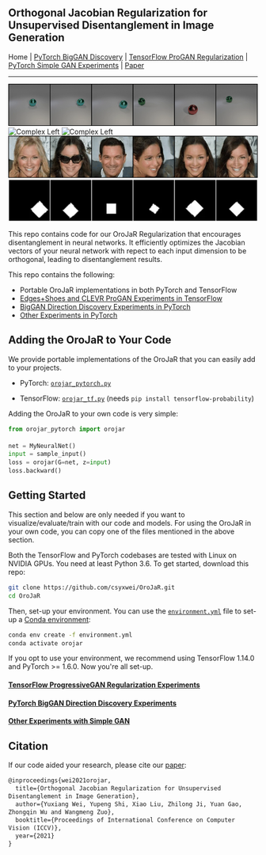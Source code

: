 ## Orthogonal Jacobian Regularization for Unsupervised Disentanglement in Image Generation

Home | [PyTorch BigGAN Discovery](biggan_discovery) | [TensorFlow ProGAN Regularization](progan_experiments) | [PyTorch Simple GAN Experiments](simplegan_experiments) | [Paper](./)

---

![Simple](teaser_images/simple.gif)
![Complex Left](teaser_images/biggan1.gif)
![Complex Left](teaser_images/biggan4.gif)
![Complex Left](teaser_images/celeba1.gif)
![Complex Left](teaser_images/dsprites.gif)

This repo contains code for our OroJaR Regularization that encourages disentanglement in neural networks. It efficiently optimizes the Jacobian vectors of your neural network with repect to each input dimension to be orthogonal, leading to disentanglement results. 

This repo contains the following:

* Portable OroJaR implementations in both PyTorch and TensorFlow
* [Edges+Shoes and CLEVR ProGAN Experiments in TensorFlow](progan_experiments)
* [BigGAN Direction Discovery Experiments in PyTorch](biggan_discovery) 
* [Other Experiments in PyTorch](simplegan_experiments) 

## Adding the OroJaR to Your Code

We provide portable implementations of the OroJaR that you can easily add to your projects.

* PyTorch: [`orojar_pytorch.py`](orojar_pytorch.py)

* TensorFlow: [`orojar_tf.py`](orojar_tf.py) (needs `pip install tensorflow-probability`)

Adding the OroJaR to your own code is very simple:

```python
from orojar_pytorch import orojar

net = MyNeuralNet()
input = sample_input()
loss = orojar(G=net, z=input)
loss.backward()
```

## Getting Started

This section and below are only needed if you want to visualize/evaluate/train with our code and models. For using the OroJaR in your own code, you can copy one of the files mentioned in the above section.

Both the TensorFlow and PyTorch codebases are tested with Linux on NVIDIA GPUs. You need at least Python 3.6. To get started, download this repo:

```bash
git clone https://github.com/csyxwei/OroJaR.git
cd OroJaR
```

Then, set-up your environment. You can use the [`environment.yml`](environment.yml) file to set-up a [Conda environment](https://docs.conda.io/projects/conda/en/latest/user-guide/install/linux.html):

```bash
conda env create -f environment.yml
conda activate orojar
```

If you opt to use your environment, we recommend using TensorFlow 1.14.0 and PyTorch >= 1.6.0. Now you're all set-up.

#### [TensorFlow ProgressiveGAN Regularization Experiments](progan_experiments)

#### [PyTorch BigGAN Direction Discovery Experiments](biggan_discovery)

#### [Other Experiments with Simple GAN](simplegan_experiments)

## Citation

If our code aided your research, please cite our [paper](./):
```
@inproceedings{wei2021orojar,
  title={Orthogonal Jacobian Regularization for Unsupervised Disentanglement in Image Generation},
  author={Yuxiang Wei, Yupeng Shi, Xiao Liu, Zhilong Ji, Yuan Gao, Zhongqin Wu and Wangmeng Zuo},
  booktitle={Proceedings of International Conference on Computer Vision (ICCV)},
  year={2021}
}
```